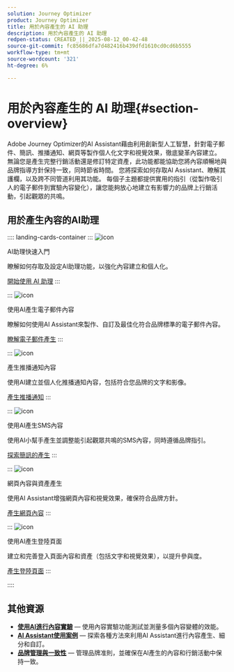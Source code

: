 ```yaml
---
solution: Journey Optimizer
product: Journey Optimizer
title: 用於內容產生的 AI 助理
description: 用於內容產生的 AI 助理
redpen-status: CREATED_||_2025-08-12_00-42-48
source-git-commit: fc85686dfa7d482416b439dfd1610cd0cd6b5555
workflow-type: tm+mt
source-wordcount: '321'
ht-degree: 6%

---
```



# 用於內容產生的 AI 助理{#section-overview}

Adobe Journey Optimizer的AI Assistant藉由利用創新型人工智慧，針對電子郵件、簡訊、推播通知、網頁等製作個人化文字和視覺效果，徹底變革內容建立。 無論您是產生完整行銷活動還是修訂特定資產，此功能都能協助您將內容順暢地與品牌指導方針保持一致，同時節省時間。 您將探索如何存取AI Assistant、瞭解其護欄，以及跨不同管道利用其功能。 每個子主題都提供實用的指引（從製作吸引人的電子郵件到實驗內容變化），讓您能夠放心地建立有影響力的品牌上行銷活動，引起觀眾的共鳴。

## 用於產生內容的AI助理

:::: landing-cards-container
:::
![icon](https://cdn.experienceleague.adobe.com/icons/circle-play.svg)

AI助理快速入門

瞭解如何存取及設定AI助理功能，以強化內容建立和個人化。

[開始使用 AI 助理](../using/content-management/gs-generative.md)
:::

:::
![icon](https://cdn.experienceleague.adobe.com/icons/envelope.svg)

使用AI產生電子郵件內容

瞭解如何使用AI Assistant來製作、自訂及最佳化符合品牌標準的電子郵件內容。

[瞭解電子郵件產生](../using/content-management/generative-email.md)
:::

:::
![icon](https://cdn.experienceleague.adobe.com/icons/bell.svg)

產生推播通知內容

使用AI建立並個人化推播通知內容，包括符合您品牌的文字和影像。

[產生推播通知](../using/content-management/generative-push.md)
:::

:::
![icon](https://cdn.experienceleague.adobe.com/icons/message.svg)

使用AI產生SMS內容

使用AI小幫手產生並調整能引起觀眾共鳴的SMS內容，同時遵循品牌指引。

[探索簡訊的產生](../using/content-management/generative-sms.md)
:::

:::
![icon](https://cdn.experienceleague.adobe.com/icons/globe.svg)

網頁內容與資產產生

使用AI Assistant增強網頁內容和視覺效果，確保符合品牌方針。

[產生網頁內容](../using/content-management/generative-web.md)
:::

:::
![icon](https://cdn.experienceleague.adobe.com/icons/window-maximize.svg)

使用AI產生登陸頁面

建立和完善登入頁面內容和資產（包括文字和視覺效果），以提升參與度。

[產生登陸頁面](../using/content-management/generative-lp.md)
:::

::::


## 其他資源

- **[使用AI進行內容實驗](../using/content-management/generative-experimentation.md)** — 使用內容實驗功能測試並測量多個內容變體的效能。
- **[AI Assistant使用案例](../using/content-management/generative-uc.md)** — 探索各種方法來利用AI Assistant進行內容產生、細分和自訂。
- **[品牌管理與一致性](brands-landing-page.md)** — 管理品牌准則，並確保在AI產生的內容和行銷活動中保持一致。
